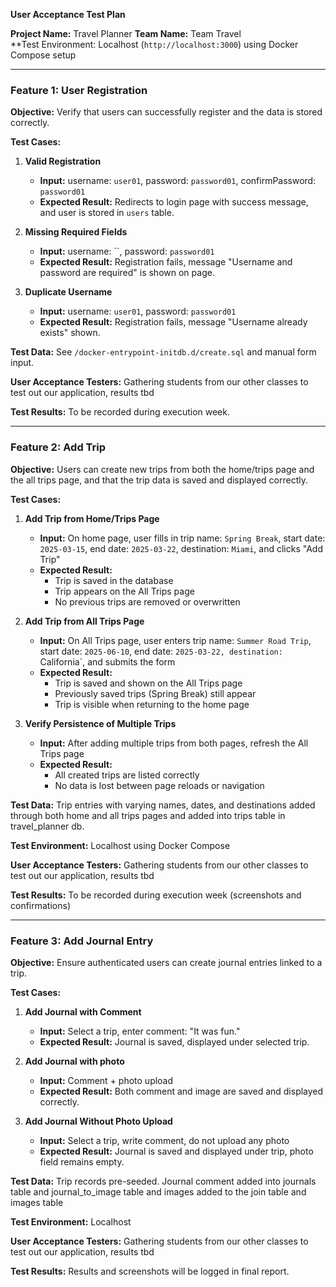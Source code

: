 **User Acceptance Test Plan**

**Project Name:** Travel Planner
**Team Name:** Team Travel  
**Test Environment: Localhost (`http://localhost:3000`) using Docker Compose setup

---

### Feature 1: User Registration

**Objective:** Verify that users can successfully register and the data is stored correctly.

**Test Cases:**
1. **Valid Registration**
   - **Input:** username: `user01`, password: `password01`, confirmPassword: `password01`
   - **Expected Result:** Redirects to login page with success message, and user is stored in `users` table.

2. **Missing Required Fields**
   - **Input:** username: ``, password: `password01`
   - **Expected Result:** Registration fails, message "Username and password are required" is shown on page.

3. **Duplicate Username**
   - **Input:** username: `user01`, password: `password01`
   - **Expected Result:** Registration fails, message "Username already exists" shown.

**Test Data:** See `/docker-entrypoint-initdb.d/create.sql` and manual form input.

**User Acceptance Testers:** Gathering students from our other classes to test out our application, results tbd

**Test Results:** To be recorded during execution week.

---

### Feature 2: Add Trip

**Objective:** Users can create new trips from both the home/trips page and the all trips page, and that the trip data is saved and displayed correctly.

**Test Cases:**

1. **Add Trip from Home/Trips Page**
   - **Input:** On home page, user fills in trip name: `Spring Break`, start date: `2025-03-15`, end date: `2025-03-22`, destination: `Miami`, and clicks "Add Trip"
   - **Expected Result:** 
     - Trip is saved in the database
     - Trip appears on the All Trips page
     - No previous trips are removed or overwritten

2. **Add Trip from All Trips Page**
   - **Input:** On All Trips page, user enters trip name: `Summer Road Trip`, start date: `2025-06-10`, end date: `2025-03-22, destination: `California`, and submits the form
   - **Expected Result:** 
     - Trip is saved and shown on the All Trips page
     - Previously saved trips (Spring Break) still appear
     - Trip is visible when returning to the home page

3. **Verify Persistence of Multiple Trips**
   - **Input:** After adding multiple trips from both pages, refresh the All Trips page
   - **Expected Result:**
     - All created trips are listed correctly
     - No data is lost between page reloads or navigation

**Test Data:** Trip entries with varying names, dates, and destinations added through both home and all trips pages and added into trips table in travel_planner db.

**Test Environment:** Localhost using Docker Compose

**User Acceptance Testers:** Gathering students from our other classes to test out our application, results tbd

**Test Results:** To be recorded during execution week (screenshots and confirmations)

---

### Feature 3: Add Journal Entry

**Objective:** Ensure authenticated users can create journal entries linked to a trip.

**Test Cases:**
1. **Add Journal with Comment**
   - **Input:** Select a trip, enter comment: "It was fun."
   - **Expected Result:** Journal is saved, displayed under selected trip.

2. **Add Journal with photo**
   - **Input:** Comment + photo upload
   - **Expected Result:** Both comment and image are saved and displayed correctly.

3. **Add Journal Without Photo Upload**
   - **Input:** Select a trip, write comment, do not upload any photo
   - **Expected Result:** Journal is saved and displayed under trip, photo field remains empty.

**Test Data:** Trip records pre-seeded.  Journal comment added into journals table and journal_to_image table and images added to the join table and images table

**Test Environment:** Localhost

**User Acceptance Testers:** Gathering students from our other classes to test out our application, results tbd

**Test Results:** Results and screenshots will be logged in final report.

